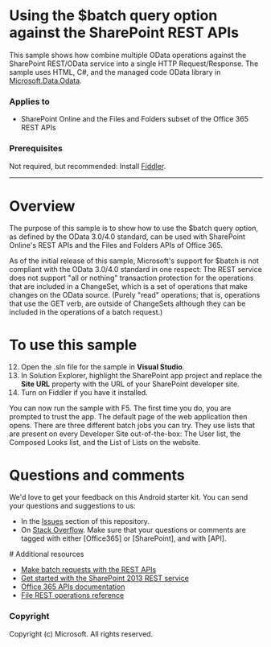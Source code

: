 # Using the $batch query option against the SharePoint REST APIs #

This sample shows how combine multiple OData operations against the SharePoint REST/OData service into a single HTTP Request/Response. The sample uses HTML, C#, and the managed code OData library in [Microsoft.Data.Odata](http://msdn.microsoft.com/en-us/office/microsoft.data.odata(v=vs.90)).

### Applies to ###
-  SharePoint Online and the Files and Folders subset of the Office 365 REST APIs

### Prerequisites ###
Not required, but recommended: Install [Fiddler](http://www.telerik.com/fiddler).

----------

# Overview #
The purpose of this sample is to show how to use the $batch query option, as defined by the OData 3.0/4.0 standard, can be used with SharePoint Online's REST APIs and the Files and Folders APIs of Office 365.

As of the initial release of this sample, Microsoft's support for $batch is not compliant with the OData 3.0/4.0 standard in one respect: The REST service does not support "all or nothing" transaction protection for the operations that are included in a ChangeSet, which is a set of operations that make changes on the OData source. (Purely "read" operations; that is, operations that use the GET verb, are outside of ChangeSets although they can be included in the operations of a batch request.)

# To use this sample #

12. Open the .sln file for the sample in **Visual Studio**.
13. In Solution Explorer, highlight the SharePoint app project and replace the **Site URL** property with the URL of your SharePoint developer site.
14. Turn on Fiddler if you have it installed.

You can now run the sample with F5. The first time you do, you are prompted to trust the app. The default page of the web application then opens. There are three different batch jobs you can try. They use lists that are present on every Developer Site out-of-the-box: The User list, the Composed Looks list, and the List of Lists on the website.

# Questions and comments

We'd love to get your feedback on this Android starter kit. You can send your questions and suggestions to us:

* In the [Issues](https://github.com/OfficeDev/SP-O365-REST-batch/issues) section of this repository.
* On [Stack Overflow](http://stackoverflow.com/questions/tagged/Office365+API). 
  Make sure that your questions or comments are tagged with either [Office365] or [SharePoint], and with [API].
  
<a name="resources"/>
# Additional resources

* [Make batch requests with the REST APIs](http://msdn.microsoft.com/library/office/dn903506.aspx)
* [Get started with the SharePoint 2013 REST service](http://msdn.microsoft.com/library/office/fp142380.aspx)
* [Office 365 APIs documentation](http://msdn.microsoft.com/office/office365/howto/platform-development-overview)
* [File REST operations reference](http://msdn.microsoft.com/office/office365/api/files-rest-operations)

### Copyright ###

Copyright (c) Microsoft. All rights reserved.




